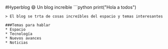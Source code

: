 #Hyperblog :smile:
Un blog increíble  ```python
print("Hola a todos")
``` para el [curso de Git y GitHub](https://platzi.com/cursos/git-github/" curso de Git y GitHub") de [Platzi](https://platzi.com/ "Platzi)
> El blog se trta de cosas increíbles del espacio y temas interesantes

###Temas para hablar
* Espacio
* Tecnología
* Nuevos avances
* Noticias